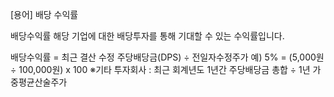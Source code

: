 [용어] 배당 수익률

배당수익률
해당 기업에 대한 배당투자를 통해 기대할 수 있는 수익률입니다.

배당수익률 = 최근 결산 수정 주당배당금(DPS) ÷ 전일자수정주가
예) 5% = (5,000원 ÷ 100,000원) x 100 
※기타 투자회사 : 최근 회계년도 1년간 주당배당금 총합 ÷ 1년 가중평균산술주가